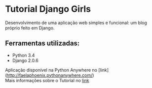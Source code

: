 # Tutorial Django Girls

Desenvolvimento de uma aplicação web simples e funcional: um blog próprio feito em Django.

## Ferramentas utilizadas:
* Python 3.4
* Django 2.0.6

Aplicação disponível na Python Anywhere no [link] (http://faelaphoenix.pythonanywhere.com/)<br>
Mais informações sobre o Tutorial no [link](http://tutorial.djangogirls.org/pt/django_installation/index.html) 
